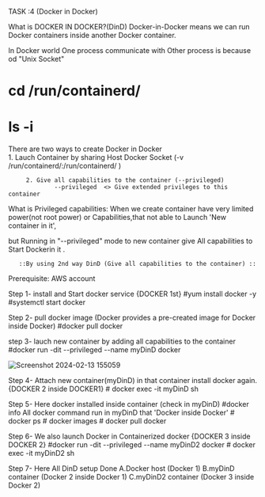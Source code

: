 

TASK :4 
(Docker in Docker)

What is DOCKER IN DOCKER?(DinD)
  Docker-in-Docker means we can run Docker containers inside another Docker container.

In Docker world One process communicate with Other process is because od "Unix Socket"
  # cd /run/containerd/
  # ls -i
    
There are two ways to create Docker in Docker     
         1. Lauch Container by sharing Host Docker Socket
           (-v /run/containerd/:/run/containerd/ )
            
         2. Give all capabilities to the container (--privileged)
                 --privileged  <> Give extended privileges to this container

What is Privileged capabilities:
  When we create container have very limited power(not root power) or Capabilities,that not able to Launch 'New container in it',
  
but Running in "--privileged" mode to new container give All capabilities to Start Dockerin it .


       ::By using 2nd way DinD (Give all capabilities to the container) ::
           
Prerequisite: AWS account
 
Step 1-
      install and Start docker service   {DOCKER 1st}
         #yum install docker -y
         #systemctl start docker

Step 2-
      pull docker image (Docker provides a pre-created image for Docker inside Docker)
        #docker pull docker

step 3-
      lauch new container by adding all capabilities to the container
        #docker run -dit --privileged --name myDinD docker
        
![Screenshot 2024-02-13 155059](https://github.com/Pratikshinde55/Docker-in-Docker/assets/145910708/f3fd7600-aa03-4830-8380-dc48c2c91dfc)

Step 4-
      Attach new container(myDinD) in that container install docker again.
                                                {DOCKER 2 inside DOCKER1}
        # docker exec -it myDinD sh

Step 5-
      Here docker installed inside container (check in myDinD)
        #docker info
      All docker command run in myDinD that 'Docker inside Docker'
        # docker ps
        # docker images
        # docker pull docker

Step 6-
      We also launch Docker in Containerized docker {DOCKER 3 inside DOCKER 2}
        #docker run -dit --privileged --name myDinD2 docker
        # docker exec -it myDinD2 sh


Step 7-
      Here All DinD setup Done
         A.Docker host  (Docker 1)
         B.myDinD container (Docker 2 inside Docker 1)
         C.myDinD2 container (Docker 3 inside Docker 2)

  
